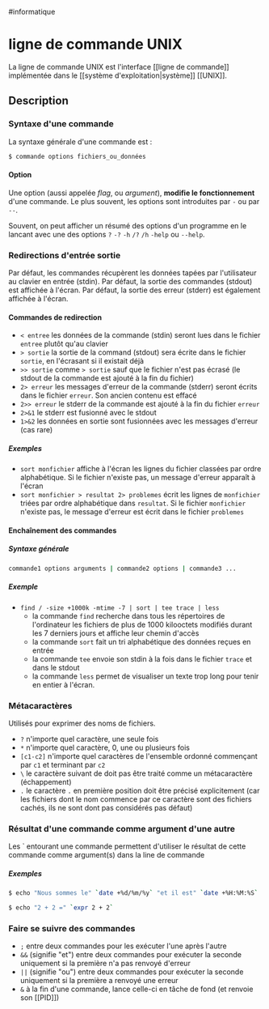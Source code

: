 #informatique 
# ligne de commande UNIX

La ligne de commande UNIX est l'interface [[ligne de commande]] implémentée dans le [[système d'exploitation|système]] [[UNIX]].

## Description

### Syntaxe d'une commande

La syntaxe générale d'une commande est :
```sh
$ commande options fichiers_ou_données
```

#### Option

Une option (aussi appelée _flag_, ou _argument_), **modifie le fonctionnement** d'une commande.
Le plus souvent, les options sont introduites par `-` ou par `--`.

Souvent, on peut afficher un résumé des options d'un programme en le lancant avec une des options `?` `-?` `-h` `/?` `/h` `-help` ou `--help`.

### Redirections d'entrée sortie

Par défaut, les commandes récupèrent les données tapées par l'utilisateur au clavier en entrée (stdin).
Par défaut, la sortie des commandes (stdout) est affichée à l'écran.
Par défaut, la sortie des erreur (stderr) est également affichée à l'écran.

#### Commandes de redirection
 - `< entree` les données de la commande (stdin) seront lues dans le fichier `entree` plutôt qu'au clavier
 - `> sortie` la sortie de la command (stdout) sera écrite dans le fichier `sortie`, en l'écrasant si il existait déjà
 - `>> sortie` comme `> sortie` sauf que le fichier n'est pas écrasé (le stdout de la commande est ajouté à la fin du fichier)
 - `2> erreur` les messages d'erreur de la commande (stderr) seront écrits dans le fichier `erreur`. Son ancien contenu est effacé
 - `2>> erreur` le stderr de la commande est ajouté à la fin du fichier `erreur`
 - `2>&1` le stderr est fusionné avec le stdout
 - `1>&2` les données en sortie sont fusionnées avec les messages d'erreur (cas rare)

##### Exemples

 - `sort monfichier` affiche à l'écran les lignes du fichier classées par ordre alphabétique. Si le fichier n'existe pas, un message d'erreur apparaît à l'écran
 - `sort monfichier > resultat 2> problemes` écrit les lignes de `monfichier` triées par ordre alphabétique dans `resultat`. Si le fichier `monfichier` n'existe pas, le message d'erreur est écrit dans le fichier `problemes`

#### Enchaînement des commandes

##### Syntaxe générale
```sh
commande1 options arguments | commande2 options | commande3 ...
```

##### Exemple
 - `find / -size +1000k -mtime -7 | sort | tee trace | less`
     - la commande `find` recherche dans tous les répertoires de l'ordinateur les fichiers de plus de 1000 kilooctets modifiés durant les 7 derniers jours et affiche leur chemin d'accès
     - la commande `sort` fait un tri alphabétique des données reçues en entrée
     - la commande `tee` envoie son stdin à la fois dans le fichier `trace` et dans le stdout
     - la commande `less` permet de visualiser un texte trop long pour tenir en entier à l'écran.


### Métacaractères
Utilisés pour exprimer des noms de fichiers.
 - `?` n'importe quel caractère, une seule fois
 - `*` n'importe quel caractère, 0, une ou plusieurs fois
 - `[c1-c2]` n'importe quel caractères de l'ensemble ordonné commençant par `c1` et terminant par `c2`
 - `\` le caractère suivant de doit pas être traité comme un métacaractère (échappement)
 - `.` le caractère `.` en première position doit être précisé explicitement (car les fichiers dont le nom commence par ce caractère sont des fichiers cachés, ils ne sont dont pas considérés pas défaut)

### Résultat d'une commande comme argument d'une autre

Les \` entourant une commande permettent d'utiliser le résultat de cette commande comme argument(s) dans la line de commande

##### Exemples

```sh
$ echo "Nous sommes le" `date +%d/%m/%y` "et il est" `date +%H:%M:%S`
```

```sh
$ echo "2 + 2 =" `expr 2 + 2`
```

### Faire se suivre des commandes
 - `;` entre deux commandes pour les exécuter l'une après l'autre
 - `&&` (signifie "et") entre deux commandes pour exécuter la seconde uniquement si la première n'a pas renvoyé d'erreur
 - `||` (signifie "ou") entre deux commandes pour exécuter la seconde uniquement si la première a renvoyé une erreur
 - `&` à la fin d'une commande, lance celle-ci en tâche de fond (et renvoie son [[PID]])